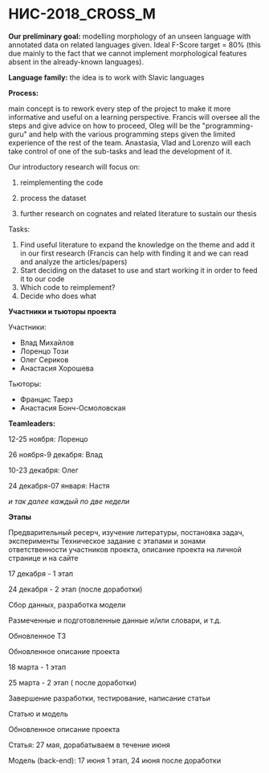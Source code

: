 # НИС-2018_CROSS_M

**Our preliminary goal:** modelling morphology of an unseen language with annotated data on related languages given. Ideal F-Score target = 80% (this due mainly to the fact that we cannot implement morphological features absent in the already-known languages).

**Language family:** the idea is to work with Slavic languages

**Process:** 

main concept is to rework every step of the project to make it more informative and useful on a learning perspective. Francis will oversee all the steps and give advice on how to proceed, Oleg will be the "programming-guru" and help with the various programming steps given the limited experience of the rest of the team. Anastasia, Vlad and Lorenzo will each take control of one of the sub-tasks and lead the development of it.

Our introductory research will focus on:

1) reimplementing the code

2) process the dataset

3) further research on cognates and related literature to sustain our thesis

Tasks:

1) Find useful literature to expand the knowledge on the theme and add it in our first research (Francis can help with finding it and we can read and analyze the articles/papers)
2) Start deciding on the dataset to use and start working it in order to feed it to our code 
3) Which code to reimplement?
4) Decide who does what

**Участники и тьюторы проекта**

Участники:
* Влад Михaйлов
* Лоренцо Този
* Олег Сериков
* Анастасия Хорошева

Тьюторы:
* Францис Таерз
* Анастасия Бонч-Осмоловская

**Teamleaders:**

12-25 ноября: Лоренцо

26 ноября-9 декабря: Влад

10-23 декабря: Олег

24 декабря-07 января: Настя 

*и так далее каждый по две недели*

**Этапы**

Предварительный ресерч, изучение литературы, постановка задач, эксперименты
Техническое задание с этапами и зонами ответственности участников проекта, описание проекта на личной странице и на сайте

17 декабря  - 1 этап

24 декабря - 2 этап (после доработки)

Сбор данных, разработка модели

Размеченные и подготовленные данные и/или словари,  и т.д.

Обновленное ТЗ

Обновленное описание проекта

18 марта - 1 этап

25 марта - 2 этап ( после доработки)

Завершение разработки, тестирование, написание статьи

Статью и модель

Обновленное описание проекта

Статья: 27 мая, дорабатываем в течение июня

Модель (back-end): 17 июня 1 этап, 24 июня после доработки


